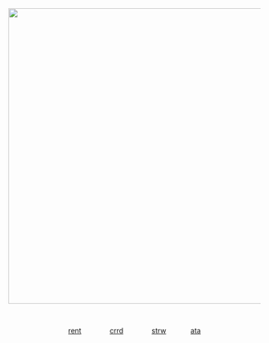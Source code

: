 <div align="center">





  
<img width="590" src="https://github.com/user-attachments/assets/e6ff3931-94a8-4c40-a995-332540361fac"/>


⠀

[rent](https://rentry.co/itamio) ⠀ ⠀ ⠀ ⠀[crrd](https://ltamio.carrd.co) ⠀ ⠀ ⠀ ⠀[strw](https://ltamlo.straw.page)⠀  ⠀⠀  ⠀[ata](https://ltamio.atabook.org/)
